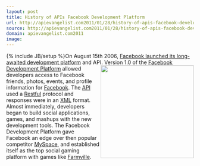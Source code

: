 ```yaml
---
layout: post
title: History of APIs Facebook Development Platform
url: http://apievangelist.com2011/01/28/history-of-apis-facebook-development-platform/
source: http://apievangelist.com2011/01/28/history-of-apis-facebook-development-platform/
domain: apievangelist.com2011
image: 
---
```

{% include JB/setup %}On August 15th 2006, <a href="http://blog.facebook.com/blog.php?post=2207512130" target="_blank">Facebook launched its long-awaited development platform</a> and API. <img src="http://kinlane-productions.s3.amazonaws.com/facebook/Facebook-Developer.png"  width="250" align="right" /> Version 1.0 of the <a href="http://developers.facebook.com/" target="_blank">Facebook Development Platform</a> allowed developers access to Facebook friends, photos, events, and profile information for <a href="http://www.facebook.com" target="_blank">Facebook</a>.
The <a href="http://www.apievangelist.com/">API</a> used a <a href="http://www.kinlane.com/">Restful</a> protocol and responses were in an <a href="http://www.apievangelist.com/definition-xml.php">XML</a> format.
Almost immediately, developers began to build social applications, games, and mashups with the new development tools.
The Facebook Development Platform gave Facebook an edge over then popular competitor <a href="http://www.myspace.com">MySpace</a>, and established itself as the top social gaming platform with games like <a href="http://www.farmville.com/" target="_blank">Farmville</a>.
